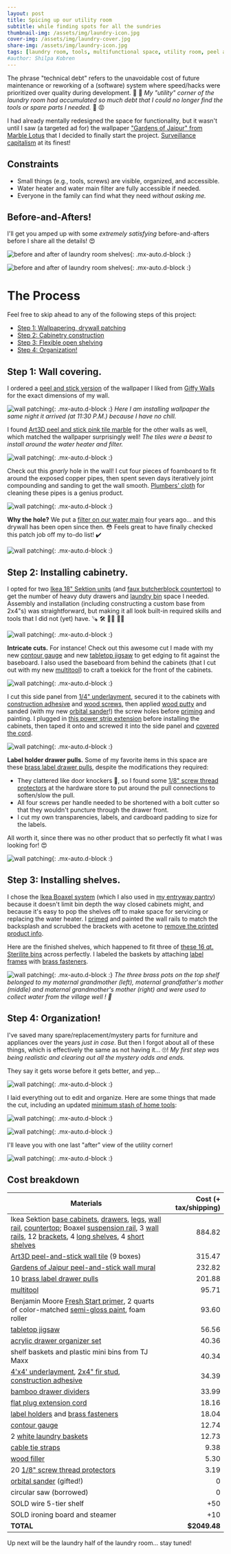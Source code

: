 ```yaml
---
layout: post
title: Spicing up our utility room
subtitle: while finding spots for all the sundries
thumbnail-img: /assets/img/laundry-icon.jpg
cover-img: /assets/img/laundry-cover.jpg
share-img: /assets/img/laundry-icon.jpg
tags: [laundry room, tools, multifunctional space, utility room, peel and stick wallpaper, ikea boaxel, ikea sektion]
#author: Shilpa Kobren
---
```


The phrase "technical debt" refers to the unavoidable cost of future maintenance or 
reworking of a (software) system where speed/hacks 
were prioritized over quality during development. :money_with_wings: :money_with_wings: 
*My "utility" corner of the laundry room had accumulated so much debt that I could no longer find the tools or spare parts I needed.* :woozy_face: :rage:

I had already mentally redesigned the space for functionality, but it wasn't until I saw (a targeted ad for) the wallpaper ["Gardens of Jaipur" from Marble Lotus](https://www.marble-lotus.com/collections/indian-wallpaper/products/gardens-of-jaipur) 
that I decided to finally start the project. [Surveillance capitalism](https://en.wikipedia.org/wiki/Surveillance_capitalism) at its finest! 

## Constraints
* Small things (e.g., tools, screws) are visible, organized, and accessible.
* Water heater and water main filter are fully accessible if needed.
* Everyone in the family can find what they need *without asking me.*

## Before-and-Afters! 

I'll get you amped up with some *extremely satisfying* before-and-afters before I share all the details! :heart_eyes:

![before and after of laundry room shelves](../assets/img/laundry01.jpg){: .mx-auto.d-block :}

![before and after of laundry room shelves](../assets/img/laundry02.jpg){: .mx-auto.d-block :}

# The Process

Feel free to skip ahead to any of the following steps of this project: 

* [Step 1: Wallpapering, drywall patching](#step-1-wall-covering)
* [Step 2: Cabinetry construction](#step-2-installing-cabinetry)
* [Step 3: Flexible open shelving](#step-3-installing-shelves)
* [Step 4: Organization!](#step-4-organization)

## Step 1: Wall covering.

I ordered a [peel and stick version](https://www.giffywalls.com/jaipur-garden-wallpaper-c75) 
of the wallpaper I liked from [Giffy Walls](https://www.giffywalls.com/) for the exact dimensions of my wall. 

![wall patching](../assets/img/laundry-icon.jpg){: .mx-auto.d-block :}
*Here I am installing wallpaper the same night it arrived (at 11:30 P.M.) because I have no chill.*

I found 
[Art3D peel and stick pink tile marble](https://www.thespruce.com/best-peel-and-stick-tiles-4776407) for 
the other walls as well, which matched the wallpaper surprisingly well! *The tiles were a beast to install around 
the water heater and filter.*

![wall patching](../assets/img/laundry04.jpg){: .mx-auto.d-block :}

Check out this *gnarly* hole in the wall! I cut four pieces of foamboard to fit
around the exposed copper pipes, then spent seven days iteratively joint compounding and sanding to get the wall smooth. 
[Plumbers' cloth](https://www.amazon.com/ChampNet-Plumbers-Aluminum-Sandpaper-Projects/dp/B0BPJQMRKM) for cleaning these pipes is a genius product.

![wall patching](../assets/img/laundry03.jpg){: .mx-auto.d-block :}

**Why the hole?** We put a 
[filter on our water main](https://www.masslive.com/news/2022/08/cambridges-drinking-water-has-high-levels-of-toxic-forever-chemicals-city-to-switch-to-alternative-water-source-officials-say.html) 
four years ago... and this drywall has been open since then. :flushed:
Feels great to have finally checked this patch job off my to-do list! :heavy_check_mark:

![wall patching](../assets/img/laundry05.jpg){: .mx-auto.d-block :}

## Step 2: Installing cabinetry.

I opted for two [Ikea 18" Sektion units](https://www.ikea.com/us/en/p/sektion-maximera-base-cabinet-6-fronts-6-low-drawers-white-vallstena-white-s59506432/) (and [faux butcherblock countertop](https://www.ikea.com/us/en/p/saeljan-countertop-oak-effect-laminate-80439214/)) 
to get the number of heavy duty drawers and [laundry bin](https://www.acehardware.com/departments/home-and-decor/laundry-care/laundry-bags-and-hampers/68601) space I needed. 
Assembly and installation (including constructing a custom base from 2x4"s) was straightforward, 
but making it all look built-in required skills and tools that I did not (yet) have. :carpentry_saw: :hammer_and_wrench: :woman_mechanic: :woman_artist:

![wall patching](../assets/img/laundry08.jpg){: .mx-auto.d-block :}

**Intricate cuts.** For instance! Check out this awesome cut I made with my new 
[contour gauge](https://www.amazon.com/General-Tools-Contour-Duplicator-6-Inch/dp/B00004T7RA) and new 
[tabletop jigsaw](https://www.amazon.com/dp/B071P6GZN5?ref=ppx_yo2ov_dt_b_product_details&th=1) to get 
edging to fit against the baseboard. I also used the baseboard from behind the cabinets (that I cut out with my new [multitool](https://www.amazon.com/gp/product/B07VBB55X5/ref=ppx_yo_dt_b_search_asin_title?th=1)) to craft 
a toekick for the front of the cabinets.

![wall patching](../assets/img/laundry06.jpg){: .mx-auto.d-block :}

I cut this side panel from [1/4" underlayment](https://www.homedepot.com/p/1-4-in-x-4-ft-x-4-ft-Underlayment-448821/202327790), 
secured it to the cabinets with [construction adhesive](https://www.homedepot.com/p/Loctite-Power-Grab-Heavy-Duty-Instant-Grab-9-oz-Latex-Construction-Adhesive-White-Cartridge-each-2032666/206432103) 
and [wood screws](https://www.homedepot.com/p/Everbilt-8-x-7-8-in-Zinc-Plated-Phillips-Flat-Head-Wood-Screw-12-Pack-829611/317479652), 
then applied [wood putty](https://www.homedepot.com/p/DAP-Plastic-Wood-X-with-DryDex-5-5-oz-All-Purpose-Wood-Filler-00540/206667344) and 
sanded (with my new [orbital sander](https://www.amazon.com/Ryobi-S652DGK-Squared-Orbital-Finishing/dp/B00OQOE73C)!) the screw holes before 
[priming](https://www.benjaminmoore.com/en-us/interior-exterior-paints-stains/product-catalog/fspip/fresh-start-premium-interior-primers?product=046) and painting.
I plugged in [this power strip extension](https://www.amazon.com/dp/B0CSSFS5GG) before installing the cabinets, then taped it onto and screwed it into the side panel 
and [covered the cord](https://www.amazon.com/gp/product/B07GPFDL1K/ref=ppx_yo_dt_b_search_asin_title).

![wall patching](../assets/img/laundry09.jpg){: .mx-auto.d-block :}

**Label holder drawer pulls.** Some of my favorite items in this space are these 
[brass label drawer pulls](https://www.signaturehardware.com/rectangular-brass-drawer-pull-with-label-holder---polished-brass/365215.html), 
despite the modifications they required: 

* They clattered like door knockers :bell:, so I found some [1/8" screw thread protectors](https://www.amazon.com/DMiotech-Thread-Protectors-Rubber-Furniture/dp/B0B59MBP39) 
at the hardware store to put around the pull connections to soften/slow the pull.
* All four screws per handle needed to be shortened with a bolt cutter so that they wouldn't puncture through the drawer front. 
* I cut my own transparencies, labels, and cardboard padding to size for the labels.

All worth it, since there was no other product that so perfectly fit what I was looking for! :heart_eyes:

![wall patching](../assets/img/laundry07.jpg){: .mx-auto.d-block :}

## Step 3: Installing shelves.

I chose the [Ikea Boaxel system](https://www.ikea.com/us/en/cat/boaxel-system-47394/) (which I also used in 
[my entryway pantry](../2021-04-01-entry-closet/)) because it doesn't limit bin depth the way closed cabinets might,
and because it's easy to pop the shelves off to make space for servicing or replacing the water heater. 
I [primed](https://www.amazon.com/Rust-Oleum-249090-Painters-Purpose-12-Ounce/dp/B002BWOS08) and painted the wall 
rails to match the backsplash and scrubbed the brackets with acetone 
to [remove the printed product info](https://www.reddit.com/r/IKEA/comments/qehj0d/printing_on_boaxel_brackets/).

Here are the finished shelves, which happened to fit three of [these 16 qt. Sterilite bins](https://www.amazon.com/Sterilite-16448012-Quart-Storage-12-Pack/dp/B002BDTEU6) 
across perfectly.
I labeled the baskets by attaching [label frames](https://www.amazon.com/dp/B07P2NG8QZ) with [brass fasteners](https://www.amazon.com/dp/B08MPRHKP6).

![wall patching](../assets/img/laundry14.jpg){: .mx-auto.d-block :}
*The three brass pots on the top shelf belonged to my maternal grandmother (left), maternal grandfather's mother (middle) and maternal grandmother's mother (right) 
and were used to collect water from the village well ! :potable_water:*

## Step 4: Organization!

I've saved many spare/replacement/mystery parts for furniture and appliances over the years *just in case*. 
But then I forgot about all of these things, which is effectively the same as 
not having it... :roll_eyes:! *My first step was being realistic and clearing out all the mystery odds and ends.*

They say it gets worse before it gets better, and yep...

![wall patching](../assets/img/laundry11.jpg){: .mx-auto.d-block :}

I laid everything out to edit and organize. Here are some things that made the cut, including an updated [minimum stash of home tools](https://www.reddit.com/r/Tools/comments/13klh7x/what_are_some_home_essentialsmusthave_tools/):

![wall patching](../assets/img/laundry12.jpg){: .mx-auto.d-block :}

![wall patching](../assets/img/laundry13.gif){: .mx-auto.d-block :}

I'll leave you with one last "after" view of the utility corner! 

![wall patching](../assets/img/laundry15.jpg){: .mx-auto.d-block :}

## Cost breakdown

| Materials | Cost (+ tax/shipping) | 
| --- | ---: | 
| Ikea Sektion [base cabinets](https://www.ikea.com/us/en/p/sektion-maximera-base-cabinet-6-fronts-6-low-drawers-white-vallstena-white-s59506432/), [drawers](https://www.ikea.com/us/en/p/sektion-base-cabinet-with-4-drawers-white-maximera-veddinge-white-s89034313/), [legs](https://www.ikea.com/us/en/p/sektion-leg-10265518/), [wall rail](https://www.ikea.com/us/en/p/sektion-suspension-rail-galvanized-60261527/), [countertop](https://www.ikea.com/us/en/p/saeljan-countertop-oak-effect-laminate-80439214/); Boaxel [suspension rail](https://www.ikea.com/us/en/p/boaxel-suspension-rail-white-60474270/), 3 [wall rails](https://www.ikea.com/us/en/p/boaxel-wall-upright-white-00448731/), 12 [brackets](https://www.ikea.com/us/en/p/boaxel-bracket-white-60448733/), 4 [long shelves](https://www.ikea.com/us/en/p/boaxel-shelf-white-90448736/), 4 [short shelves](https://www.ikea.com/us/en/p/boaxel-adjustable-shelf-white-30463744/) | 884.82 | 
| [Art3D peel-and-stick wall tile](https://www.amazon.com/dp/B0CTXZPHGD) (9 boxes) | 315.47 | 
| [Gardens of Jaipur peel-and-stick wall mural](https://www.giffywalls.com/jaipur-garden-wallpaper-c75) | 232.82 | 
| 10 [brass label drawer pulls](https://www.signaturehardware.com/rectangular-brass-drawer-pull-with-label-holder---polished-brass/365215.html) | 201.88 | 
| [multitool](https://www.amazon.com/dp/B07VBB55X5?ref=ppx_yo2ov_dt_b_product_details&th=1) | 95.71 | 
| Benjamin Moore [Fresh Start primer](https://store.benjaminmoore.com/storefront/us/en/coating/interior-exterior-primers/benjamin-moore/fresh-start-high-hiding-all-purpose-primer/fresh-start/p/0046?size=SIZE-004), 2 quarts of color-matched [semi-gloss paint](https://store.benjaminmoore.com/storefront/us/en/coating/interior-exterior-primers/benjamin-moore/fresh-start-high-hiding-all-purpose-primer/fresh-start/p/0046?size=SIZE-004), foam roller | 93.60 | 
| [tabletop jigsaw](https://www.amazon.com/dp/B071P6GZN5?ref=ppx_yo2ov_dt_b_product_details&th=1) | 56.56 | 
| [acrylic drawer organizer set](https://www.amazon.com/dp/B0CL28Y8Y6) | 40.36 | 
| shelf baskets and plastic mini bins from TJ Maxx | 40.34 | 
| [4'x4' underlayment](https://www.homedepot.com/p/1-4-in-x-4-ft-x-4-ft-Underlayment-448821/202327790), [2x4" fir stud](https://www.homedepot.com/p/2-in-x-4-in-x-96-in-Premium-Burrill-Fir-Stud-1000020053/206262176), [construction adhesive](https://www.homedepot.com/p/Loctite-Power-Grab-Heavy-Duty-Instant-Grab-9-oz-Latex-Construction-Adhesive-White-Cartridge-each-2032666/206432103) | 34.39 | 
| [bamboo drawer dividers](https://www.amazon.com/dp/B08B397DMF) | 33.99 | 
| [flat plug extension cord](https://www.amazon.com/dp/B0CSSFS5GG) | 18.16 | 
| [label holders](https://www.amazon.com/dp/B07P2NG8QZ) and [brass fasteners](https://www.amazon.com/dp/B08MPRHKP6) | 18.04 | 
| [contour gauge](https://www.amazon.com/General-Tools-Contour-Duplicator-6-Inch/dp/B00004T7RA) | 12.74 | 
| 2 [white laundry baskets](https://www.acehardware.com/departments/home-and-decor/laundry-care/laundry-bags-and-hampers/68601) | 12.73 | 
| [cable tie straps](https://www.amazon.com/dp/B001E1Y5O6) | 9.38 | 
| [wood filler](https://www.homedepot.com/p/DAP-Plastic-Wood-X-with-DryDex-5-5-oz-All-Purpose-Wood-Filler-00540/206667344) | 5.30 | 
| 20 [1/8" screw thread protectors](https://www.amazon.com/DMiotech-Thread-Protectors-Rubber-Furniture/dp/B0B59MBP39) | 3.19 | 
| [orbital sander](https://www.amazon.com/Ryobi-S652DGK-Squared-Orbital-Finishing/dp/B00OQOE73C) (gifted!) | 0 | 
| circular saw (borrowed) | 0 | 
| SOLD wire 5-tier shelf | +50 | 
| SOLD ironing board and steamer | +10 |
| **TOTAL** | **$2049.48** |

Up next will be the laundry half of the laundry room... stay tuned! 
